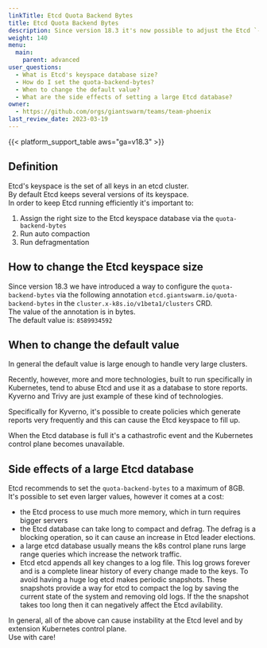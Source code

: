 ```yaml
---
linkTitle: Etcd Quota Backend Bytes
title: Etcd Quota Backend Bytes
description: Since version 18.3 it's now possible to adjust the Etcd `--quota-backend-bytes` which allows to increase Etcd's keyspace database size.
weight: 140
menu:
  main:
    parent: advanced
user_questions:
  - What is Etcd's keyspace database size?
  - How do I set the quota-backend-bytes?
  - When to change the default value?
  - What are the side effects of setting a large Etcd database?
owner:
  - https://github.com/orgs/giantswarm/teams/team-phoenix
last_review_date: 2023-03-19
---
```


{{< platform_support_table aws="ga=v18.3" >}}

## Definition

Etcd's keyspace is the set of all keys in an etcd cluster.  
By default Etcd keeps several versions of its keyspace.  
In order to keep Etcd running efficiently it's important to:
1. Assign the right size to the Etcd keyspace database via the `quota-backend-bytes` 
2. Run auto compaction
3. Run defragmentation

## How to change the Etcd keyspace size

Since version 18.3 we have introduced a way to configure the `quota-backend-bytes` via the following annotation `etcd.giantswarm.io/quota-backend-bytes` in the `cluster.x-k8s.io/v1beta1/clusters` CRD.  
The value of the annotation is in bytes.  
The default value is: `8589934592`

## When to change the default value

In general the default value is large enough to handle very large clusters.  

Recently, however, more and more technologies, built to run specifically in Kubernetes, tend to abuse Etcd and use it as a database to store reports.  
Kyverno and Trivy are just example of these kind of technologies.  

Specifically for Kyverno, it's possible to create policies which generate reports very frequently and this can cause the Etcd keyspace to fill up.  

When the Etcd database is full it's a cathastrofic event and the Kubernetes control plane becomes unavailable.  

## Side effects of a large Etcd database

Etcd recommends to set the `quota-backend-bytes` to a maximum of 8GB.  
It's possible to set even larger values, however it comes at a cost:

- the Etcd process to use much more memory, which in turn requires bigger servers
- the Etcd database can take long to compact and defrag. The defrag is a blocking operation, so it can cause an increase in Etcd leader elections.  
- a large etcd database usually means the k8s control plane runs large range queries which increase the network traffic.
- Etcd etcd appends all key changes to a log file. This log grows forever and is a complete linear history of every change made to the keys. To avoid having a huge log etcd makes periodic snapshots. These snapshots provide a way for etcd to compact the log by saving the current state of the system and removing old logs. If the the snapshot takes too long then it can negatively affect the Etcd avilability.

In general, all of the above can cause instability at the Etcd level and by extension Kubernetes control plane.  
Use with care!